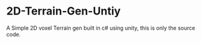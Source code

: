 # 2D-Terrain-Gen-Untiy
A Simple 2D voxel Terrain gen built in c# using unity, this is only the source code.     

